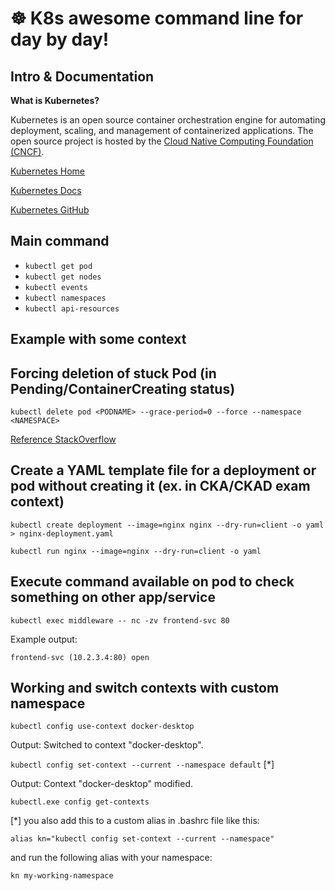 # ☸️  K8s awesome command line for day by day!

## Intro & Documentation

**What is Kubernetes?**

Kubernetes is an open source container orchestration engine for automating deployment, scaling, and management of containerized applications. The open source project is hosted by the [Cloud Native Computing Foundation (CNCF)](https://www.cncf.io/).

[Kubernetes Home](https://kubernetes.io/)

[Kubernetes Docs](https://kubernetes.io/docs/home/)

[Kubernetes GitHub](https://github.com/kubernetes/kubernetes)

## Main command
+ `kubectl get pod`
+ `kubectl get nodes`
+ `kubectl events`
+ `kubectl namespaces`
+ `kubectl api-resources`


## Example with some context

## Forcing deletion of stuck Pod (in Pending/ContainerCreating status)

`kubectl delete pod <PODNAME> --grace-period=0 --force --namespace <NAMESPACE>`

[Reference StackOverflow](https://stackoverflow.com/questions/35453792/pods-stuck-in-terminating-status)

## Create a YAML template file for a deployment or pod without creating it (ex. in CKA/CKAD exam context)

`kubectl create deployment --image=nginx nginx --dry-run=client -o yaml > nginx-deployment.yaml`

`kubectl run nginx --image=nginx --dry-run=client -o yaml`


## Execute command available on pod to check something on other app/service

`kubectl exec middleware -- nc -zv frontend-svc 80`

Example output: 

`frontend-svc (10.2.3.4:80) open`



## Working and switch contexts with custom namespace

`kubectl config use-context docker-desktop` 

Output: Switched to context "docker-desktop".

`kubectl config set-context --current --namespace default` [*]

Output: Context "docker-desktop" modified.

`kubectl.exe config get-contexts`

[*] you also add this to a custom alias in .bashrc file like this:

`alias kn="kubectl config set-context --current --namespace" `

and run the following alias with your namespace: 

`kn my-working-namespace`
